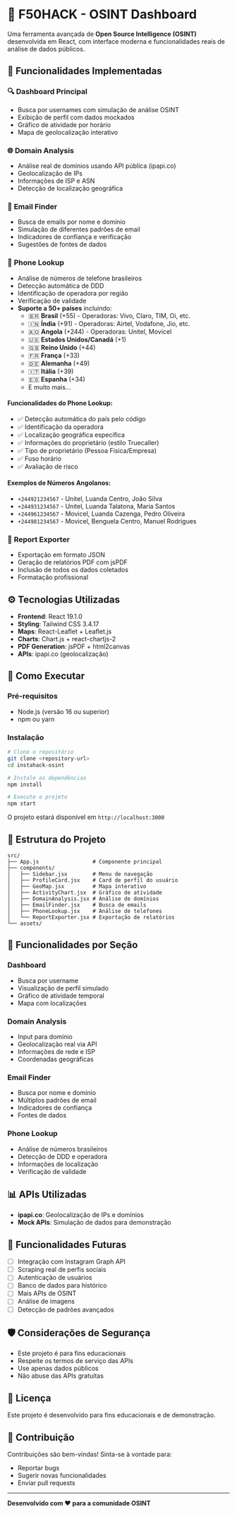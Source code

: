 # 🧠 F50HACK - OSINT Dashboard

Uma ferramenta avançada de **Open Source Intelligence (OSINT)** desenvolvida em React, com interface moderna e funcionalidades reais de análise de dados públicos.

## 🎯 **Funcionalidades Implementadas**

### 🔍 **Dashboard Principal**
- Busca por usernames com simulação de análise OSINT
- Exibição de perfil com dados mockados
- Gráfico de atividade por horário
- Mapa de geolocalização interativo

### 🌐 **Domain Analysis**
- Análise real de domínios usando API pública (ipapi.co)
- Geolocalização de IPs
- Informações de ISP e ASN
- Detecção de localização geográfica

### 📧 **Email Finder**
- Busca de emails por nome e domínio
- Simulação de diferentes padrões de email
- Indicadores de confiança e verificação
- Sugestões de fontes de dados

### 📱 **Phone Lookup**
- Análise de números de telefone brasileiros
- Detecção automática de DDD
- Identificação de operadora por região
- Verificação de validade
- **Suporte a 50+ países** incluindo:
  - 🇧🇷 **Brasil** (+55) - Operadoras: Vivo, Claro, TIM, Oi, etc.
  - 🇮🇳 **Índia** (+91) - Operadoras: Airtel, Vodafone, Jio, etc.
  - 🇦🇴 **Angola** (+244) - Operadoras: Unitel, Movicel
  - 🇺🇸 **Estados Unidos/Canadá** (+1)
  - 🇬🇧 **Reino Unido** (+44)
  - 🇫🇷 **França** (+33)
  - 🇩🇪 **Alemanha** (+49)
  - 🇮🇹 **Itália** (+39)
  - 🇪🇸 **Espanha** (+34)
  - E muito mais...

#### Funcionalidades do Phone Lookup:
- ✅ Detecção automática do país pelo código
- ✅ Identificação da operadora
- ✅ Localização geográfica específica
- ✅ Informações do proprietário (estilo Truecaller)
- ✅ Tipo de proprietário (Pessoa Física/Empresa)
- ✅ Fuso horário
- ✅ Avaliação de risco

#### Exemplos de Números Angolanos:
- `+244921234567` - Unitel, Luanda Centro, João Silva
- `+244931234567` - Unitel, Luanda Talatona, Maria Santos
- `+244961234567` - Movicel, Luanda Cazenga, Pedro Oliveira
- `+244981234567` - Movicel, Benguela Centro, Manuel Rodrigues

### 📄 **Report Exporter**
- Exportação em formato JSON
- Geração de relatórios PDF com jsPDF
- Inclusão de todos os dados coletados
- Formatação profissional

## ⚙️ **Tecnologias Utilizadas**

- **Frontend**: React 19.1.0
- **Styling**: Tailwind CSS 3.4.17
- **Maps**: React-Leaflet + Leaflet.js
- **Charts**: Chart.js + react-chartjs-2
- **PDF Generation**: jsPDF + html2canvas
- **APIs**: ipapi.co (geolocalização)

## 🚀 **Como Executar**

### Pré-requisitos
- Node.js (versão 16 ou superior)
- npm ou yarn

### Instalação
```bash
# Clone o repositório
git clone <repository-url>
cd instahack-osint

# Instale as dependências
npm install

# Execute o projeto
npm start
```

O projeto estará disponível em `http://localhost:3000`

## 📁 **Estrutura do Projeto**

```
src/
├── App.js                 # Componente principal
├── components/
│   ├── Sidebar.jsx        # Menu de navegação
│   ├── ProfileCard.jsx    # Card de perfil do usuário
│   ├── GeoMap.jsx         # Mapa interativo
│   ├── ActivityChart.jsx  # Gráfico de atividade
│   ├── DomainAnalysis.jsx # Análise de domínios
│   ├── EmailFinder.jsx    # Busca de emails
│   ├── PhoneLookup.jsx    # Análise de telefones
│   └── ReportExporter.jsx # Exportação de relatórios
└── assets/
```

## 🔧 **Funcionalidades por Seção**

### Dashboard
- Busca por username
- Visualização de perfil simulado
- Gráfico de atividade temporal
- Mapa com localizações

### Domain Analysis
- Input para domínio
- Geolocalização real via API
- Informações de rede e ISP
- Coordenadas geográficas

### Email Finder
- Busca por nome e domínio
- Múltiplos padrões de email
- Indicadores de confiança
- Fontes de dados

### Phone Lookup
- Análise de números brasileiros
- Detecção de DDD e operadora
- Informações de localização
- Verificação de validade

## 📊 **APIs Utilizadas**

- **ipapi.co**: Geolocalização de IPs e domínios
- **Mock APIs**: Simulação de dados para demonstração

## 🔮 **Funcionalidades Futuras**

- [ ] Integração com Instagram Graph API
- [ ] Scraping real de perfis sociais
- [ ] Autenticação de usuários
- [ ] Banco de dados para histórico
- [ ] Mais APIs de OSINT
- [ ] Análise de imagens
- [ ] Detecção de padrões avançados

## 🛡️ **Considerações de Segurança**

- Este projeto é para fins educacionais
- Respeite os termos de serviço das APIs
- Use apenas dados públicos
- Não abuse das APIs gratuitas

## 📝 **Licença**

Este projeto é desenvolvido para fins educacionais e de demonstração.

## 🤝 **Contribuição**

Contribuições são bem-vindas! Sinta-se à vontade para:
- Reportar bugs
- Sugerir novas funcionalidades
- Enviar pull requests

---

**Desenvolvido com ❤️ para a comunidade OSINT**
